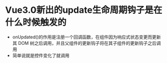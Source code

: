 # Vue3.0新出的update生命周期钩子是在什么时候触发的
- onUpdated()的作用是注册一个回调函数，在组件因为响应式状态变更而更新其 DOM 树之后调用，并且父组件的更新钩子将在其子组件的更新钩子之后调用
- 简单说就是控件变化了就调用